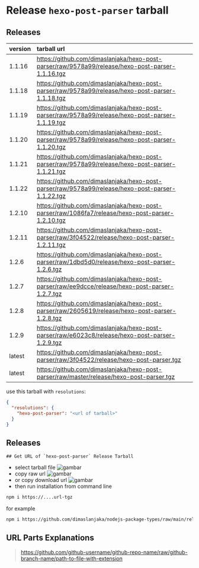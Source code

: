 # Release `hexo-post-parser` tarball
## Releases
| version | tarball url |
| :--- | :--- |
| 1.1.16 | https://github.com/dimaslanjaka/hexo-post-parser/raw/9578a99/release/hexo-post-parser-1.1.16.tgz |
| 1.1.18 | https://github.com/dimaslanjaka/hexo-post-parser/raw/9578a99/release/hexo-post-parser-1.1.18.tgz |
| 1.1.19 | https://github.com/dimaslanjaka/hexo-post-parser/raw/9578a99/release/hexo-post-parser-1.1.19.tgz |
| 1.1.20 | https://github.com/dimaslanjaka/hexo-post-parser/raw/9578a99/release/hexo-post-parser-1.1.20.tgz |
| 1.1.21 | https://github.com/dimaslanjaka/hexo-post-parser/raw/9578a99/release/hexo-post-parser-1.1.21.tgz |
| 1.1.22 | https://github.com/dimaslanjaka/hexo-post-parser/raw/9578a99/release/hexo-post-parser-1.1.22.tgz |
| 1.2.10 | https://github.com/dimaslanjaka/hexo-post-parser/raw/1086fa7/release/hexo-post-parser-1.2.10.tgz |
| 1.2.11 | https://github.com/dimaslanjaka/hexo-post-parser/raw/3f04522/release/hexo-post-parser-1.2.11.tgz |
| 1.2.6 | https://github.com/dimaslanjaka/hexo-post-parser/raw/1dbd5d0/release/hexo-post-parser-1.2.6.tgz |
| 1.2.7 | https://github.com/dimaslanjaka/hexo-post-parser/raw/ee9dcce/release/hexo-post-parser-1.2.7.tgz |
| 1.2.8 | https://github.com/dimaslanjaka/hexo-post-parser/raw/2605619/release/hexo-post-parser-1.2.8.tgz |
| 1.2.9 | https://github.com/dimaslanjaka/hexo-post-parser/raw/e6023c8/release/hexo-post-parser-1.2.9.tgz |
| latest | https://github.com/dimaslanjaka/hexo-post-parser/raw/3f04522/release/hexo-post-parser.tgz |
| latest | https://github.com/dimaslanjaka/hexo-post-parser/raw/master/release/hexo-post-parser.tgz |

use this tarball with `resolutions`:
```json
{
  "resolutions": {
    "hexo-post-parser": "<url of tarball>"
  }
}
```

## Releases

    ## Get URL of `hexo-post-parser` Release Tarball
- select tarball file
![gambar](https://user-images.githubusercontent.com/12471057/203216375-8af4b5d9-00c2-40fb-8d3d-d220beaabd46.png)
- copy raw url
![gambar](https://user-images.githubusercontent.com/12471057/203216508-7590cbb9-a1ce-47d6-96ca-8d82149f0762.png)
- or copy download url
![gambar](https://user-images.githubusercontent.com/12471057/203216541-3807d2c3-5213-49f3-b93d-c626dbae3b2e.png)
- then run installation from command line
```bash
npm i https://....url-tgz
```
for example
```bash
npm i https://github.com/dimaslanjaka/nodejs-package-types/raw/main/release/nodejs-package-types.tgz
```

## URL Parts Explanations
> https://github.com/github-username/github-repo-name/raw/github-branch-name/path-to-file-with-extension
